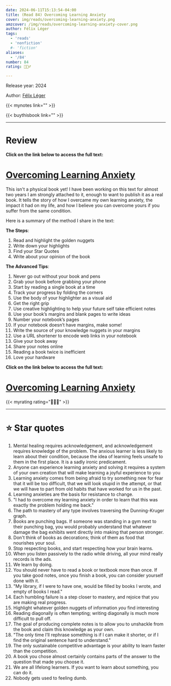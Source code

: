 ```yaml
---
date: 2024-06-11T15:13:54-04:00
title: (Read 84) Overcoming Learning Anxiety
cover: img/reads/overcoming-learning-anxiety.png
amzcover: /img/reads/overcoming-learning-anxiety-cover.png
author: Félix Léger
tags:
  - 'reads'
  - 'nonfiction'
  #- 'fiction'
aliases:
  - '/84'
number: 84
rating: 🙋🏻‍♂️

---
```


Release year: 2024

Author: [Félix Léger](https://felixleger.com)

{{< mynotes link="" >}}

{{< buythisbook link="" >}}

---

# Review

**Click on the link below to access the full text:**

# [Overcoming Learning Anxiety](/overcoming-learning-anxiety)


This isn't a physical book yet! I have been working on this text for
almost two years I am strongly attached to it, enough to want to publish it as a real book. It tells the
story of how I overcame my own learning anxiety, the impact it had on my
life, and how I believe you can overcome yours if you suffer from the
same condition.

Here is a summary of the method I share in the text:

**The Steps**:
1. Read and highlight the golden nuggets
1. Write down your highlights
1. Find your Star Quotes
1. Write about your opinion of the book


**The Advanced Tips**:

1. Never go out without your book and pens
1. Grab your book before grabbing your phone
1. Start by reading a single book at a time
1. Track your progress by folding the corners
1. Use the body of your highlighter as a visual aid
1. Get the right grip
1. Use creative highlighting to help your future self take efficient notes
1. Use your book’s margins and blank pages to write ideas
1. Number your notebook’s pages
1. If your notebook doesn’t have margins, make some!
1. Write the source of your knowledge nuggets in your margins
1. Use a URL shortener to encode web links in your notebook
1. Give your book away
1. Share your notes online
1. Reading a book twice is inefficient
1. Love your hardware

**Click on the link below to access the full text:**

# [Overcoming Learning Anxiety](/overcoming-learning-anxiety)


{{< myrating rating="🙋🏻‍♂️" >}}

---

# :star: Star quotes

1. Mental healing requires acknowledgement, and acknowledgement requires knowledge of the problem. The anxious learner is less likely to learn about their condition, because the idea of learning feels unsafe to them in the first place. It is a sadly ironic predicament.
1. Anyone can experience learning anxiety and solving it requires a system of your own creation that will make learning a joyful experience to you
1. Learning anxiety comes from being afraid to try something new for fear that it will be too difficult, that we will look stupid in the attempt, or that we will have to part from old habits that have worked for us in the past.
1. Learning anxieties are the basis for resistance to change.
1. "I had to overcome my learning anxiety in order to learn that this
   was exactly the problem holding me back."
1. The path to mastery of any type involves traversing the
   Dunning-Kruger graph.
1. Books are punching bags. If someone was standing in a gym next to their punching bag, you would probably understand that whatever damage the bag exhibits went directly into making that person stronger.
1. Don't think of books as decorations; think of them as food that
   nourishes your soul.
1. Stop respecting books, and start respecting how your brain learns.
1. When you listen passively to the radio while driving, all your mind
   really records is the ads.
1. We learn by doing.
1. You should never have to read a book or textbook more than once. If you take good notes, once you finish a book, you can consider yourself done with it.
1. "My library, if I were to have one, would be filled by books I wrote, and empty of books I read."
1. Each humbling failure is a step closer to mastery, and rejoice that you are making real progress.
1. Highlight whatever golden nuggets of information *you* find interesting
1. Reading diagonally is often tempting; writing diagonally is much more difficult to pull off.
1. The goal of producing complete notes is to allow you to unshackle from the book and claim this knowledge as your own.
1. "The only time I’ll rephrase something is if I can make it shorter,
   or if I find the original sentence hard to understand."
1. The only sustainable competitive advantage is your ability to learn faster than the competition.
1. A book you chose almost certainly contains parts of the answer to the question that made you choose it.
1. We are all lifelong learners. If you want to learn about something, you can do it.
1. Nobody gets used to feeling dumb.
